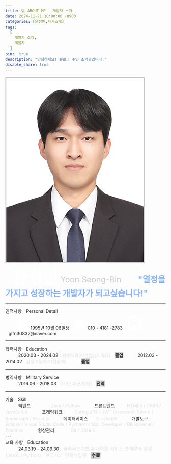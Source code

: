 ```yaml
---
title: 💻 ABOUT ME - 개발자 소개
date: 2024-11-21 10:00:00 +0900
categories: [윤성빈,자기소개]
tags:
  [
    개발자 소개,
    개발자
  ]
pin:  true
description: "안녕하세요! 블로그 주인 소개글입니다."
disable_share: true
---
```


<div class="portfolio">
  <img src="assets/img/favicons/증명사진누끼.png" alt="증명사진누끼" style="border:3px solid #cccccc" />
  <div class="text-wrapper">
    <span style=" margin-left:25px; font-size:50px; color:white; font-weight:bold;">윤성빈<span style="font-size:25px; margin-left:10px; color:#cccccc; font-weight:normal;">Yoon Seong-Bin</span></span>
    <span style="margin-left:25px; margin-top:10px; font-size:26px; color:rgb(138, 180, 248); font-weight:bold;">ㅤ"열정을 가지고 성장하는 개발자가 되고싶습니다!"</span>
  </div>
</div>

---

<div class="underline-container1">
  <span class="personal">인적사항</span>
  <span style="margin-left:10px">Personal Detail</span>
</div>

<div class="portfolio2">
   ㅤㅤ<img src="assets/img/favicons/개발자누끼.png" alt="개발자누끼" style="width:25px; height:30px; margin-left:14px; margin-top:5px;" />
   <span style="margin-left:10px; margin-top:7px;">1995년 10월 06일생</span>
   <img src="assets/img/favicons/전화누끼.png" alt="전화누끼" style="width:25px; height:30px; margin-left:14px; margin-top:5px;" />
   <span style="margin-left:10px; margin-top:4px;">010 - 4181 -2783</span>
    <img src="assets/img/favicons/메일누끼.png" alt="메일누끼" style="width:40px; height:40px; margin-left:14px; margin-top:8px;" />
   <span style="margin-left:10px; margin-top:4px;">glfn30832@naver.com</span>
</div>

---

<div class="underline-container2">
    <span class="personal">학력사항</span>
    <span style="margin-left:10px">Education</span>
</div>

<div class="portfolio3">
<span style="margin-left:15px; margin-top:15px;">ㅤㅤ2020.03 - 2024.02ㅤ<span style="color:#e0e0e0">광운대학교(산업심리학과)ㅤ<span style="background-color:#cccccc; color:#1e1e1e; border-radius:2px; border:1px solid #cccccc; font-weight:bold;">졸업</span></span></span>
<span style="margin-left:15px;">ㅤㅤ2012.03 - 2014.02ㅤ<span style="color:#e0e0e0">잠실고등학교(인문계)ㅤ<span style="background-color:#cccccc; color:#1e1e1e; border-radius:2px; border:1px solid #cccccc; font-weight:bold; margin-left:33px;">졸업</span></span></span>
</div>

---

<div class="underline-container3">
    <span class="personal">병역사항</span>
    <span style="margin-left:10px">Military Service</span>
</div>

<div class="portfolio3">
<span style="margin-left:15px; margin-top:15px;">ㅤㅤ2016.06 - 2018.03ㅤ<span style="color:#e0e0e0">7사단 육군(병장)ㅤ<span style="background-color:#cccccc; color:#1e1e1e; border-radius:2px; border:1px solid #cccccc; font-weight:bold;">전역</span></span></span>
</div>

---

<div class="underline-container4">
    <span class="personal">기술</span>
    <span style="margin-left:10px">Skill</span>
</div>

<div class="portfolio4">
<span style="margin-left:15px; margin-top:15px;">ㅤㅤ백엔드ㅤㅤㅤㅤㅤ<span style="color: #e0e0e0">Java / Python</span></span>
<span style="margin-left:15px; margin-top:5px;">ㅤㅤ프론트엔드ㅤㅤㅤ<span style="color:#e0e0e0">HTML5 / CSS3 / JavaScript</span> </span>
<span style="margin-left:15px; margin-top:5px;">ㅤㅤ프레임워크ㅤㅤㅤ<span style="color:#e0e0e0">Spring JPA / JWT (Json web Token) / Bootstrap5 / React.js</span> </span>
<span style="margin-left:15px; margin-top:5px;">ㅤㅤ데이터베이스ㅤㅤ<span style="color:#e0e0e0">Oracle DB</span> </span>
<span style="margin-left:15px; margin-top:5px;">ㅤㅤ개발도구ㅤㅤㅤㅤ<span style="color:#e0e0e0">Eclipse / Visual Studio Code / Pycharm / SQL Developer / DB Browser / Postman</span></span>
<span style="margin-left:15px; margin-top:5px;">ㅤㅤ형상관리ㅤㅤㅤㅤ<span style="color:#e0e0e0">Git / GitHub</span></span>
</div>
---

<div class="underline-container4">
    <span class="personal">교육 사항</span>
    <span style="margin-left:10px">Education</span>
</div>

<div class="portfolio3">
<span style="margin-left:15px; margin-top:15px;">ㅤㅤ24.03.19 - 24.09.30ㅤ<span style="color:#e0e0e0; font-size:15px;">클라우드기반 AI대화형 서비스 웹개발자 양성 (JAVA / Python)ㅤ한국 ICT 인재개발원ㅤ<span style="background-color:#cccccc; color:#1e1e1e; border-radius:2px; border:1px solid #cccccc; font-weight:bold;">수료</span></span></span>
</div>


